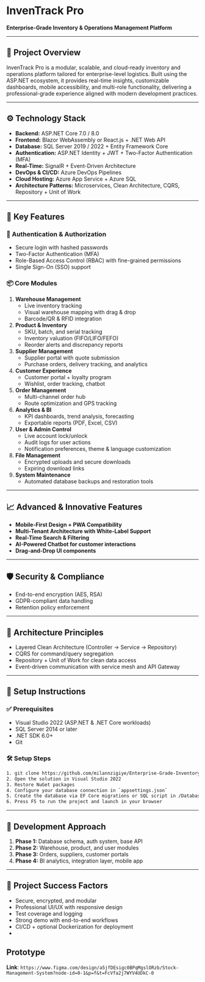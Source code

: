 # InvenTrack Pro

**Enterprise-Grade Inventory & Operations Management Platform**

---

## 📌 Project Overview
InvenTrack Pro is a modular, scalable, and cloud-ready inventory and operations platform tailored for enterprise-level logistics. Built using the ASP.NET ecosystem, it provides real-time insights, customizable dashboards, mobile accessibility, and multi-role functionality, delivering a professional-grade experience aligned with modern development practices.

---

## ⚙️ Technology Stack
- **Backend:** ASP.NET Core 7.0 / 8.0
- **Frontend:** Blazor WebAssembly or React.js + .NET Web API
- **Database:** SQL Server 2019 / 2022 + Entity Framework Core
- **Authentication:** ASP.NET Identity + JWT + Two-Factor Authentication (MFA)
- **Real-Time:** SignalR + Event-Driven Architecture
- **DevOps & CI/CD:** Azure DevOps Pipelines
- **Cloud Hosting:** Azure App Service + Azure SQL
- **Architecture Patterns:** Microservices, Clean Architecture, CQRS, Repository + Unit of Work

---

## 🧠 Key Features

### 🔐 Authentication & Authorization
- Secure login with hashed passwords
- Two-Factor Authentication (MFA)
- Role-Based Access Control (RBAC) with fine-grained permissions
- Single Sign-On (SSO) support

### 📦 Core Modules
1. **Warehouse Management**
   - Live inventory tracking
   - Visual warehouse mapping with drag & drop
   - Barcode/QR & RFID integration
2. **Product & Inventory**
   - SKU, batch, and serial tracking
   - Inventory valuation (FIFO/LIFO/FEFO)
   - Reorder alerts and discrepancy reports
3. **Supplier Management**
   - Supplier portal with quote submission
   - Purchase orders, delivery tracking, and analytics
4. **Customer Experience**
   - Customer portal + loyalty program
   - Wishlist, order tracking, chatbot
5. **Order Management**
   - Multi-channel order hub
   - Route optimization and GPS tracking
6. **Analytics & BI**
   - KPI dashboards, trend analysis, forecasting
   - Exportable reports (PDF, Excel, CSV)
7. **User & Admin Control**
   - Live account lock/unlock
   - Audit logs for user actions
   - Notification preferences, theme & language customization
8. **File Management**
   - Encrypted uploads and secure downloads
   - Expiring download links
9. **System Maintenance**
   - Automated database backups and restoration tools
   
---

## 📈 Advanced & Innovative Features
- **Mobile-First Design + PWA Compatibility**
- **Multi-Tenant Architecture with White-Label Support**
- **Real-Time Search & Filtering**
- **AI-Powered Chatbot for customer interactions**
- **Drag-and-Drop UI components**

---

## 🛡️ Security & Compliance
- End-to-end encryption (AES, RSA)
- GDPR-compliant data handling
- Retention policy enforcement

---

## 🧱 Architecture Principles
- Layered Clean Architecture (Controller → Service → Repository)
- CQRS for command/query segregation
- Repository + Unit of Work for clean data access
- Event-driven communication with service mesh and API Gateway

---

## 🚀 Setup Instructions

### ✅ Prerequisites
- Visual Studio 2022 (ASP.NET & .NET Core workloads)
- SQL Server 2014 or later
- .NET SDK 6.0+
- Git

### 🛠️ Setup Steps
```bash
1. git clone https://github.com/milannzigiye/Enterprise-Grade-Inventory-and-Operations-Management-System.git
2. Open the solution in Visual Studio 2022
3. Restore NuGet packages
4. Configure your database connection in `appsettings.json`
5. Create the database via EF Core migrations or SQL script in /Database/
6. Press F5 to run the project and launch in your browser
```

---

## 🧪 Development Approach
1. **Phase 1:** Database schema, auth system, base API
2. **Phase 2:** Warehouse, product, and user modules
3. **Phase 3:** Orders, suppliers, customer portals
4. **Phase 4:** BI analytics, integration layer, mobile app

---

## 📌 Project Success Factors
- Secure, encrypted, and modular
- Professional UI/UX with responsive design
- Test coverage and logging
- Strong demo with end-to-end workflows
- CI/CD + optional Dockerization for deployment
- 
## Prototype
**Link**: ``` https://www.figma.com/design/a5jfDEsigc0BPqMgslORzb/Stock-Management-System?node-id=0-1&p=f&t=FcVfa2j7WYV4UDkC-0 ```
